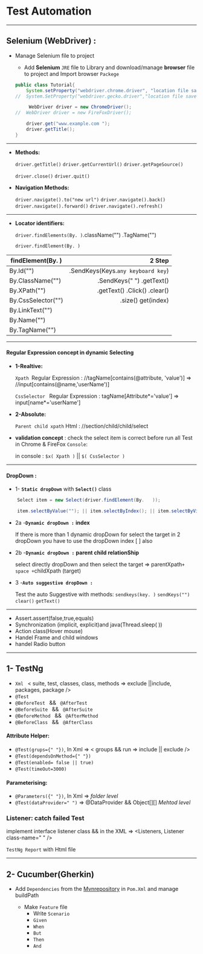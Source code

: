 # Test Automation  
***


 ## __Selenium (WebDriver) :__

* Manage Selenium file to project

    * Add __Selenium__ `JRE` file to Library and download/manage __browser__ file to project and Import browser `Packege`
    ```java
    public class Tutorial{
        System.setProperty("webdriver.chrome.driver", "location file saved ");
    //  System.SetProperty("webdriver.gecko.driver","location file saved");

         WebDriver driver = new ChromeDriver();
    //  WebDriver driver = new FireFoxDriver();

        driver.get("www.example.com ");
        driver.getTitle();
    }
    ```
---
* __Methods:__

    `driver.getTitle()` `driver.getCurrentUrl()` `driver.getPageSource()` 

    `driver.close()` `driver.quit()`
* __Navigation Methods:__

    `driver.navigate().to("new url")` `driver.navigate().back()` `driver.navigate().forward()` `driver.navigate().refresh()`
---
* __Locator identifiers:__
    
    `driver.findElements(By. )`.className("") .TagName("")

    `driver.findElement(By. )`
        
       
     
|findElement(By.  ) | 2 Step                            |
| ----------------- |-----------------------------:     |
| By.Id("")         |.SendKeys(Keys.`any keyboard key`) |
| By.ClassName("")  |.SendKeys(" ") .getText()          |
| By.XPath("")      |.getText() .Click()   .clear()     |
| By.CssSelector("")|.size() get(index)
| By.LinkText("")   |
| By.Name("")       |
| By.TagName("")    |

---
#### __Regular Expression__ concept in dynamic Selecting ####

* __1-Realtive:__

    `Xpath `Regular Expression : //tagName[contains(@attribute, 'value')]  => //input[contains(@name,'userName')]

    `CssSelector ` Regular Expression : tagName[Attribute*='value'] =>
    input[name*='userName']

*   __2-Absolute:__

    `Parent child xpath` Html : //section/child/child/select

* __validation concept__ : check the select item is correct before run all Test in Chrome & FireFox
 `Console`:

   in console : `$x( Xpath )` || 
 `$( CssSelector )`

---
#### __DropDown :__ ####

* 1- __`Static dropDown`__  with __`Select()`__ class

```java
    Select item = new Select(driver.findElement(By.   ));

    item.selectByValue(""); || item.selectByIndex(); || item.selectByVisibleText("");
```

* 2a -__`Dynamic dropDown :`__ __index__

     If there is more than 1 dynamic dropDown for select the target in 2 dropDown you have to use the dropDown index [ ] also

* 2b -__`Dynamic dropDown :`__  __parent child relationShip__

     select directly dropDown and then select the target => parentXpath`+ space +`childXpath  (target)

* 3 -__`Auto suggestive dropDown :`__

    Test the auto Suggestive with methods: `sendkeys(key. )` `sendKeys("")` `clear()` `getText()`


---

* Assert.assert(false,true,equals)
*  Synchronization (implicit, explicit)and java(Thread.sleep( ))
*  Action class(Hover mouse)
*  Handel Frame and child windows
* handel Radio button
---- 

## 1- __TestNg__
    

* `Xml ` < suite, test, classes, class, methods => exclude ||include, packages, package />
* `@Test`
* `@BeforeTest ` && ` @AfterTest`
* `@BeforeSuite ` && ` @AfterSuite`
* `@BeforeMethod ` && ` @AfterMethod`
* `@BeforeClass ` && ` @AfterClass`

#### Attribute Helper:

* `@Test(grups={" "})`,   In Xml => < groups && run => include || exclude />
* `@Test(dependsOnMethod={" "})`
* `@Test(enabled= false || true)`
* `@Test(timeOut=3000)`

#### Parameterising:

* `@Parameters({" "})`, In Xml => <parameter name=" " value=" " /> *folder level*
* `@Test(dataProvider=" ")` => @DataProvider && Object[][]         *Mehtod level*
    
### Listener: catch failed Test
    
implement interface listener class && in the XML => <Listeners, Listener class-name=" " />
    
`TestNg Report` with Html file
***    
    
    
## 2- __Cucumber(Gherkin)__

* Add ` Dependencies ` from the [Mvnrepository](https://mvnrepository.com 'https:mvnrepository.com') in ` Pom.Xml ` and manage buildPath
    
    * Make  ` Feature `  file 
        * Write  ` Scenario `     
        * `Given`
        * `When`
        * `But`
        * `Then`
        * `And`


    